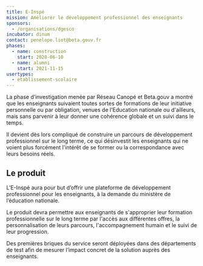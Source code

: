 ```yaml
---
title: E-Inspé
mission: Améliorer le développement professionnel des enseignants
sponsors:
  - /organisations/dgesco
incubator: dinum
contact: penelope.liot@beta.gouv.fr
phases:
  - name: construction
    start: 2020-06-10
  - name: alumni
    start: 2021-11-15
usertypes:
  - etablissement-scolaire
---
```


La phase d’investigation menée par Réseau Canopé et Beta.gouv a montré que les enseignants suivaient toutes sortes de formations de leur initiative personnelle ou par obligation, venues de l'Education nationale ou d'ailleurs, mais sans parvenir à leur donner une cohérence globale et un suivi dans le temps.

Il devient dès lors compliqué de construire un parcours de développement professionnel sur le long terme, ce qui désinvestit les enseignants qui ne voient plus forcément l'intérêt de se former ou la correspondance avec leurs besoins réels.

## Le produit

L’E-Inspé aura pour but d’offrir une plateforme de développement professionnel pour les enseignants, à la demande du ministère de l’éducation nationale.

Le produit devra permettre aux enseignants de s'approprier leur formation professionnelle sur le long terme par l'accès aux différentes offres, la personnalisation de leurs parcours, l'accompagnement humain et le suivi de leur progression.

Des premières briques du service seront déployées dans des départements de test afin de mesurer l’impact concret de la solution auprès des enseignants.

